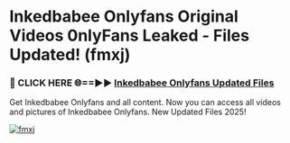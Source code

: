 # Inkedbabee Onlyfans Original Videos 0nlyFans Leaked - Files Updated! (fmxj)

<h3>🔴 CLICK HERE 🌐==►► <a href="https://tinyurl.com/2m67pmp6" rel="nofollow">Inkedbabee Onlyfans Updated Files</a></h3>

Get Inkedbabee Onlyfans and all content. Now you can access all videos and pictures of Inkedbabee Onlyfans. New Updated Files 2025!

[![fmxj](https://i.imgur.com/H4QAA4z.gif)](https://tinyurl.com/2m67pmp6)